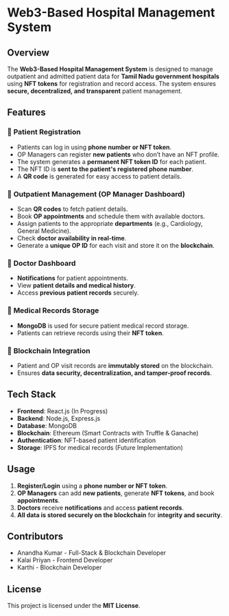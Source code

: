 # Web3-Based Hospital Management System

## Overview
The **Web3-Based Hospital Management System** is designed to manage outpatient and admitted patient data for **Tamil Nadu government hospitals** using **NFT tokens** for registration and record access. The system ensures **secure, decentralized, and transparent** patient management.

## Features
### 🔹 **Patient Registration**
- Patients can log in using **phone number or NFT token**.
- OP Managers can register **new patients** who don’t have an NFT profile.
- The system generates a **permanent NFT token ID** for each patient.
- The NFT ID is **sent to the patient's registered phone number**.
- A **QR code** is generated for easy access to patient details.

### 🔹 **Outpatient Management (OP Manager Dashboard)**
- Scan **QR codes** to fetch patient details.
- Book **OP appointments** and schedule them with available doctors.
- Assign patients to the appropriate **departments** (e.g., Cardiology, General Medicine).
- Check **doctor availability in real-time**.
- Generate a **unique OP ID** for each visit and store it on the **blockchain**.

### 🔹 **Doctor Dashboard**
- **Notifications** for patient appointments.
- View **patient details and medical history**.
- Access **previous patient records** securely.

### 🔹 **Medical Records Storage**
- **MongoDB** is used for secure patient medical record storage.
- Patients can retrieve records using their **NFT token**.

### 🔹 **Blockchain Integration**
- Patient and OP visit records are **immutably stored** on the blockchain.
- Ensures **data security, decentralization, and tamper-proof records**.

## Tech Stack
- **Frontend**: React.js (In Progress)
- **Backend**: Node.js, Express.js
- **Database**: MongoDB
- **Blockchain**: Ethereum (Smart Contracts with Truffle & Ganache)
- **Authentication**: NFT-based patient identification
- **Storage**: IPFS for medical records (Future Implementation)

## Usage
1. **Register/Login** using a **phone number or NFT token**.
2. **OP Managers** can add **new patients**, generate **NFT tokens**, and book **appointments**.
3. **Doctors** receive **notifications** and access **patient records**.
4. **All data is stored securely on the blockchain** for **integrity and security**.

## Contributors
- Anandha Kumar - Full-Stack & Blockchain Developer
- Kalai Priyan - Frontend Developer
- Karthi - Blockchain Developer

## License
This project is licensed under the **MIT License**.

